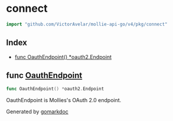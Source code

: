 <!-- Code generated by gomarkdoc. DO NOT EDIT -->

# connect

```go
import "github.com/VictorAvelar/mollie-api-go/v4/pkg/connect"
```

## Index

- [func OauthEndpoint\(\) \*oauth2.Endpoint](<#OauthEndpoint>)


<a name="OauthEndpoint"></a>
## func [OauthEndpoint](<https://github.com/VictorAvelar/mollie-api-go/blob/master/pkg/connect/oauth2.go#L14>)

```go
func OauthEndpoint() *oauth2.Endpoint
```

OauthEndpoint is Mollies's OAuth 2.0 endpoint.

Generated by [gomarkdoc](<https://github.com/princjef/gomarkdoc>)
